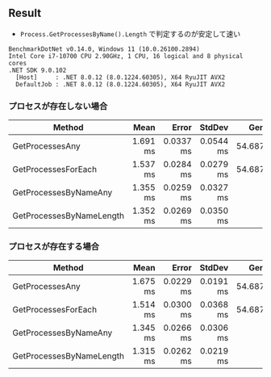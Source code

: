 ## Result

- `Process.GetProcessesByName().Length` で判定するのが安定して速い

```
BenchmarkDotNet v0.14.0, Windows 11 (10.0.26100.2894)
Intel Core i7-10700 CPU 2.90GHz, 1 CPU, 16 logical and 8 physical cores
.NET SDK 9.0.102
  [Host]     : .NET 8.0.12 (8.0.1224.60305), X64 RyuJIT AVX2
  DefaultJob : .NET 8.0.12 (8.0.1224.60305), X64 RyuJIT AVX2
```

### プロセスが存在しない場合

| Method                   | Mean     | Error     | StdDev    | Gen0    | Gen1    | Allocated |
|------------------------- |---------:|----------:|----------:|--------:|--------:|----------:|
| GetProcessesAny          | 1.691 ms | 0.0337 ms | 0.0544 ms | 54.6875 | 21.4844 | 455.54 KB |
| GetProcessesForEach      | 1.537 ms | 0.0284 ms | 0.0279 ms | 54.6875 | 35.1563 | 451.86 KB |
| GetProcessesByNameAny    | 1.355 ms | 0.0259 ms | 0.0327 ms |       - |       - |   2.14 KB |
| GetProcessesByNameLength | 1.352 ms | 0.0269 ms | 0.0350 ms |       - |       - |   2.14 KB |

### プロセスが存在する場合

| Method                   | Mean     | Error     | StdDev    | Gen0    | Gen1    | Allocated |
|------------------------- |---------:|----------:|----------:|--------:|--------:|----------:|
| GetProcessesAny          | 1.675 ms | 0.0229 ms | 0.0191 ms | 54.6875 | 33.2031 | 451.49 KB |
| GetProcessesForEach      | 1.514 ms | 0.0300 ms | 0.0368 ms | 54.6875 | 29.2969 | 448.92 KB |
| GetProcessesByNameAny    | 1.345 ms | 0.0266 ms | 0.0306 ms |       - |       - |   4.46 KB |
| GetProcessesByNameLength | 1.315 ms | 0.0262 ms | 0.0219 ms |       - |       - |   4.46 KB |
